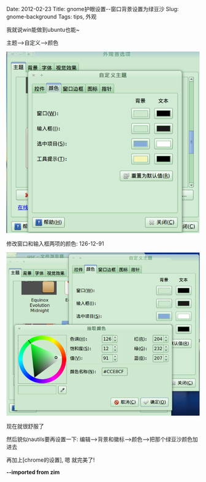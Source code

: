 Date: 2012-02-23
Title: gnome护眼设置--窗口背景设置为绿豆沙
Slug: gnome-background
Tags: tips, 外观


我就说win能做到ubuntu也能~

主题-->自定义-->颜色

![](./gnome-background/pasted_image.png)


修改窗口和输入框两项的颜色:
126-12-91

![](./gnome-background/pasted_image002.png)


现在就很舒服了

然后貌似nautils要再设置一下:
编辑-->背景和徽标-->颜色-->把那个绿豆沙颜色加进去


再加上[chrome的设置], 嗯 就完美了!



**--imported from zim**